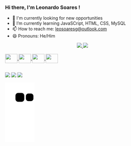 ### Hi there, I'm Leonardo Soares ! 

- 🔭 I'm currently looking for new opportunities 
- 🌱 I’m currently learning JavaSCript, HTML, CSS, MySQL
- 📫 How to reach me: leosoaresg@outlook.com
- 😄 Pronouns: He/Him

<div align="center">
  <a href="https://github.com/leonardopddv">
  <img height="180em" src="https://github-readme-stats.vercel.app/api?username=leonardopddv&show_icons=true&theme=merko&include_all_commits=true&count_private=true"/>
  <img height="180em" src="https://github-readme-stats.vercel.app/api/top-langs/?username=leonardopddv&layout=compact&langs_count=7&theme=merko"/>
</div>
<div style="display: inline_block"><br>
  <img align="center" height="30" width="40" <img src="https://cdn.jsdelivr.net/gh/devicons/devicon/icons/javascript/javascript-plain.svg" />
  <img align="center" height="30" width="40" <img src="https://cdn.jsdelivr.net/gh/devicons/devicon/icons/html5/html5-original.svg" />
  <img align="center" height="30" width="40" <img src="https://cdn.jsdelivr.net/gh/devicons/devicon/icons/css3/css3-original.svg" />  
  <img align="center" height="30" width="40" <img src="https://cdn.jsdelivr.net/gh/devicons/devicon/icons/mysql/mysql-original.svg" />
</div>

##

<div>

<a href="https://instagram.com/leeosoaresg" target="_blank"><img src="https://img.shields.io/badge/-Instagram-%23E4405F?style=for-the-badge&logo=instagram&logoColor=white" target="_blank"></a>
<a href="https://www.twitch.tv/lzerax" target="_blank"><img src="https://img.shields.io/badge/Twitch-9146FF?style=for-the-badge&logo=twitch&logoColor=white" target="_blank"></a>
<a href="https://www.linkedin.com/in/leonardosoaresg/" target="_blank"><img src="https://img.shields.io/badge/-LinkedIn-%230077B5?style=for-the-badge&logo=linkedin&logoColor=white" target="_blank"></a> 

  ![Snake animation](https://github.com/rafaballerini/rafaballerini/blob/output/github-contribution-grid-snake.svg)
